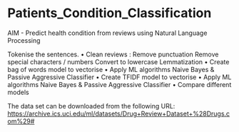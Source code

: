 # Patients_Condition_Classification
AIM - Predict health condition from reviews using Natural Language Processing



Tokenise the sentences.
• Clean reviews :
     Remove punctuation
     Remove special characters / numbers
     Convert to lowercase
     Lemmatization
• Create bag of words model to vectorise
• Apply ML algorithms Naive Bayes & Passive Aggressive Classifier
• Create TFIDF model to vectorise
• Apply ML algorithms Naive Bayes & Passive Aggressive Classifier
• Compare different models




The data set can be downloaded from the following URL:
https://archive.ics.uci.edu/ml/datasets/Drug+Review+Dataset+%28Drugs.com%29#
